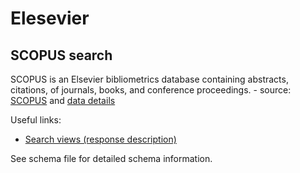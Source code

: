 # Elesevier

## SCOPUS search

SCOPUS is an Elsevier bibliometrics database containing abstracts, citations, of journals, books, and conference
proceedings. - source: [SCOPUS](https://www.elsevier.com/en-gb/solutions/scopus) and
[data details](https://dev.elsevier.com/sc_api_spec.html)

Useful links:
- [Search views (response description)](https://dev.elsevier.com/sc_search_views.html)

See schema file for detailed schema information.
